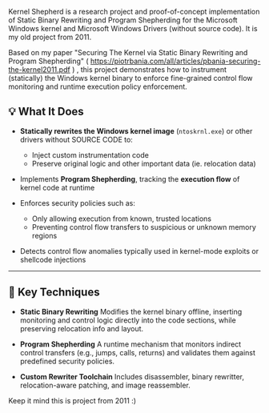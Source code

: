 Kernel Shepherd is a research project and proof-of-concept implementation of Static Binary Rewriting and Program Shepherding for the Microsoft Windows kernel and Microsoft Windows Drivers (without source code). It is my old project from 2011.


Based on my paper "Securing The Kernel via Static Binary Rewriting and Program Shepherding" ( https://piotrbania.com/all/articles/pbania-securing-the-kernel2011.pdf ) , this project demonstrates how to instrument (statically) the Windows kernel binary to enforce fine-grained control flow monitoring and runtime execution policy enforcement.

## 💡 What It Does

* **Statically rewrites the Windows kernel image** (`ntoskrnl.exe`) or other drivers without SOURCE CODE to:

  * Inject custom instrumentation code
  * Preserve original logic and other important data (ie. relocation data)
* Implements **Program Shepherding**, tracking the **execution flow** of kernel code at runtime
* Enforces security policies such as:

  * Only allowing execution from known, trusted locations
  * Preventing control flow transfers to suspicious or unknown memory regions
* Detects control flow anomalies typically used in kernel-mode exploits or shellcode injections

---

## 🔬 Key Techniques

* **Static Binary Rewriting**
  Modifies the kernel binary offline, inserting monitoring and control logic directly into the code sections, while preserving relocation info and layout.

* **Program Shepherding**
  A runtime mechanism that monitors indirect control transfers (e.g., jumps, calls, returns) and validates them against predefined security policies.

* **Custom Rewriter Toolchain**
  Includes disassembler, binary rewritter, relocation-aware patching, and image reassembler.


Keep it mind this is project from 2011 :)
